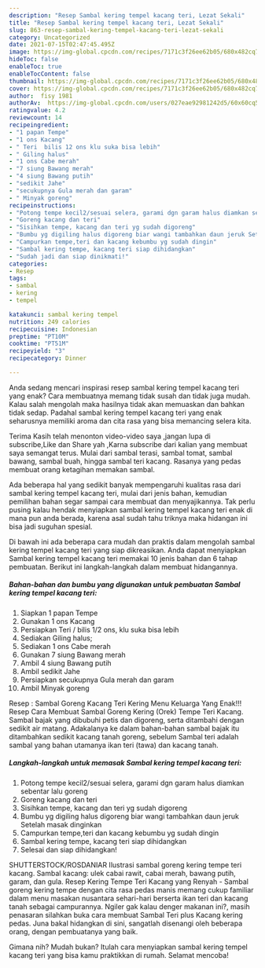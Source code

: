 ```yaml
---
description: "Resep Sambal kering tempel kacang teri, Lezat Sekali"
title: "Resep Sambal kering tempel kacang teri, Lezat Sekali"
slug: 863-resep-sambal-kering-tempel-kacang-teri-lezat-sekali
category: Uncategorized
date: 2021-07-15T02:47:45.495Z
image: https://img-global.cpcdn.com/recipes/7171c3f26ee62b05/680x482cq70/sambal-kering-tempel-kacang-teri-foto-resep-utama.jpg
hideToc: false
enableToc: true
enableTocContent: false
thumbnail: https://img-global.cpcdn.com/recipes/7171c3f26ee62b05/680x482cq70/sambal-kering-tempel-kacang-teri-foto-resep-utama.jpg
cover: https://img-global.cpcdn.com/recipes/7171c3f26ee62b05/680x482cq70/sambal-kering-tempel-kacang-teri-foto-resep-utama.jpg
author:  fisy 1981
authorAv:  https://img-global.cpcdn.com/users/027eae92981242d5/60x60cq50/avatar.jpg
ratingvalue: 4.2
reviewcount: 14
recipeingredient:
- "1 papan Tempe"
- "1 ons Kacang"
- " Teri  bilis 12 ons klu suka bisa lebih"
- " Giling halus"
- "1 ons Cabe merah"
- "7 siung Bawang merah"
- "4 siung Bawang putih"
- "sedikit Jahe"
- "secukupnya Gula merah dan garam"
- " Minyak goreng"
recipeinstructions:
- "Potong tempe kecil2/sesuai selera, garami dgn garam halus diamkan sebentar lalu goreng"
- "Goreng kacang dan teri"
- "Sisihkan tempe, kacang dan teri yg sudah digoreng"
- "Bumbu yg digiling halus digoreng biar wangi tambahkan daun jeruk Setelah masak dinginkan"
- "Campurkan tempe,teri dan kacang kebumbu yg sudah dingin"
- "Sambal kering tempe, kacang teri siap dihidangkan"
- "Sudah jadi dan siap dinikmati!"
categories:
- Resep
tags:
- sambal
- kering
- tempel

katakunci: sambal kering tempel 
nutrition: 249 calories
recipecuisine: Indonesian
preptime: "PT10M"
cooktime: "PT51M"
recipeyield: "3"
recipecategory: Dinner

---
```



Anda sedang mencari inspirasi resep sambal kering tempel kacang teri yang enak? Cara membuatnya memang tidak susah dan tidak juga mudah. Kalau salah mengolah maka hasilnya tidak akan memuaskan dan bahkan tidak sedap. Padahal sambal kering tempel kacang teri yang enak seharusnya memiliki aroma dan cita rasa yang bisa memancing selera kita.


Terima Kasih telah menonton video-video saya ,jangan lupa di subscribe,Like dan Share yah ,Karna subscribe dari kalian yang membuat saya semangat terus. Mulai dari sambal terasi, sambal tomat, sambal bawang, sambal buah, hingga sambal teri kacang. Rasanya yang pedas membuat orang ketagihan memakan sambal.

Ada beberapa hal yang sedikit banyak mempengaruhi kualitas rasa dari sambal kering tempel kacang teri, mulai dari jenis bahan, kemudian pemilihan bahan segar sampai cara membuat dan menyajikannya. Tak perlu pusing kalau hendak menyiapkan sambal kering tempel kacang teri enak di mana pun anda berada, karena asal sudah tahu triknya maka hidangan ini bisa jadi suguhan spesial.


Di bawah ini ada beberapa cara mudah dan praktis dalam mengolah sambal kering tempel kacang teri yang siap dikreasikan. Anda dapat menyiapkan Sambal kering tempel kacang teri memakai 10 jenis bahan dan 6 tahap pembuatan. Berikut ini langkah-langkah dalam membuat hidangannya.

<!--inarticleads1-->

##### Bahan-bahan dan bumbu yang digunakan untuk pembuatan Sambal kering tempel kacang teri:

1. Siapkan 1 papan Tempe
1. Gunakan 1 ons Kacang
1. Persiapkan  Teri / bilis 1/2 ons, klu suka bisa lebih
1. Sediakan  Giling halus;
1. Sediakan 1 ons Cabe merah
1. Gunakan 7 siung Bawang merah
1. Ambil 4 siung Bawang putih
1. Ambil sedikit Jahe
1. Persiapkan secukupnya Gula merah dan garam
1. Ambil  Minyak goreng


Resep : Sambal Goreng Kacang Teri Kering Menu Keluarga Yang Enak!!! Resep Cara Membuat Sambal Goreng Kering (Orek) Tempe Teri Kacang. Sambal bajak yang dibubuhi petis dan digoreng, serta ditambahi dengan sedikit air matang. Adakalanya ke dalam bahan-bahan sambal bajak itu ditambahkan sedikit kacang tanah goreng, sebelum Sambal teri adalah sambal yang bahan utamanya ikan teri (tawa) dan kacang tanah. 

<!--inarticleads2-->

##### Langkah-langkah untuk memasak Sambal kering tempel kacang teri:

1. Potong tempe kecil2/sesuai selera, garami dgn garam halus diamkan sebentar lalu goreng
1. Goreng kacang dan teri
1. Sisihkan tempe, kacang dan teri yg sudah digoreng
1. Bumbu yg digiling halus digoreng biar wangi tambahkan daun jeruk Setelah masak dinginkan
1. Campurkan tempe,teri dan kacang kebumbu yg sudah dingin
1. Sambal kering tempe, kacang teri siap dihidangkan
1. Selesai dan siap dihidangkan!

SHUTTERSTOCK/ROSDANIAR Ilustrasi sambal goreng kering tempe teri kacang. Sambal kacang: ulek cabai rawit, cabai merah, bawang putih, garam, dan gula. Resep Kering Tempe Teri Kacang yang Renyah - Sambal goreng kering tempe dengan cita rasa pedas manis memang cukup familiar dalam menu masakan nusantara sehari-hari berserta ikan teri dan kacang tanah sebagai campurannya. Ngiler gak kalau denger makanan ini?, masih penasaran silahkan buka cara membuat Sambal Teri plus Kacang kering pedas. Juna bakal hidangkan di sini, sangatlah disenangi oleh beberapa orang, dengan pembuatanya yang baik. 

Gimana nih? Mudah bukan? Itulah cara menyiapkan sambal kering tempel kacang teri yang bisa kamu praktikkan di rumah. Selamat mencoba!
